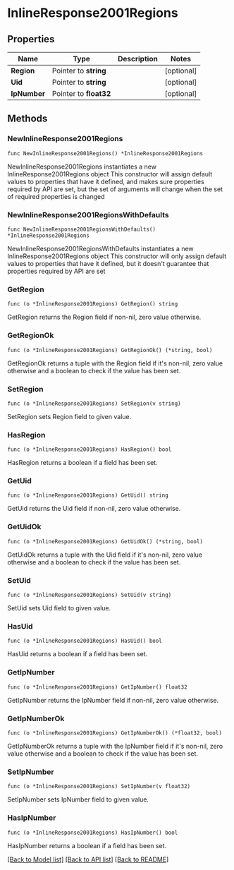 # InlineResponse2001Regions

## Properties

Name | Type | Description | Notes
------------ | ------------- | ------------- | -------------
**Region** | Pointer to **string** |  | [optional] 
**Uid** | Pointer to **string** |  | [optional] 
**IpNumber** | Pointer to **float32** |  | [optional] 

## Methods

### NewInlineResponse2001Regions

`func NewInlineResponse2001Regions() *InlineResponse2001Regions`

NewInlineResponse2001Regions instantiates a new InlineResponse2001Regions object
This constructor will assign default values to properties that have it defined,
and makes sure properties required by API are set, but the set of arguments
will change when the set of required properties is changed

### NewInlineResponse2001RegionsWithDefaults

`func NewInlineResponse2001RegionsWithDefaults() *InlineResponse2001Regions`

NewInlineResponse2001RegionsWithDefaults instantiates a new InlineResponse2001Regions object
This constructor will only assign default values to properties that have it defined,
but it doesn't guarantee that properties required by API are set

### GetRegion

`func (o *InlineResponse2001Regions) GetRegion() string`

GetRegion returns the Region field if non-nil, zero value otherwise.

### GetRegionOk

`func (o *InlineResponse2001Regions) GetRegionOk() (*string, bool)`

GetRegionOk returns a tuple with the Region field if it's non-nil, zero value otherwise
and a boolean to check if the value has been set.

### SetRegion

`func (o *InlineResponse2001Regions) SetRegion(v string)`

SetRegion sets Region field to given value.

### HasRegion

`func (o *InlineResponse2001Regions) HasRegion() bool`

HasRegion returns a boolean if a field has been set.

### GetUid

`func (o *InlineResponse2001Regions) GetUid() string`

GetUid returns the Uid field if non-nil, zero value otherwise.

### GetUidOk

`func (o *InlineResponse2001Regions) GetUidOk() (*string, bool)`

GetUidOk returns a tuple with the Uid field if it's non-nil, zero value otherwise
and a boolean to check if the value has been set.

### SetUid

`func (o *InlineResponse2001Regions) SetUid(v string)`

SetUid sets Uid field to given value.

### HasUid

`func (o *InlineResponse2001Regions) HasUid() bool`

HasUid returns a boolean if a field has been set.

### GetIpNumber

`func (o *InlineResponse2001Regions) GetIpNumber() float32`

GetIpNumber returns the IpNumber field if non-nil, zero value otherwise.

### GetIpNumberOk

`func (o *InlineResponse2001Regions) GetIpNumberOk() (*float32, bool)`

GetIpNumberOk returns a tuple with the IpNumber field if it's non-nil, zero value otherwise
and a boolean to check if the value has been set.

### SetIpNumber

`func (o *InlineResponse2001Regions) SetIpNumber(v float32)`

SetIpNumber sets IpNumber field to given value.

### HasIpNumber

`func (o *InlineResponse2001Regions) HasIpNumber() bool`

HasIpNumber returns a boolean if a field has been set.


[[Back to Model list]](../README.md#documentation-for-models) [[Back to API list]](../README.md#documentation-for-api-endpoints) [[Back to README]](../README.md)


